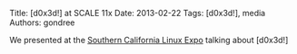 Title: [d0x3d!] at SCALE 11x
Date: 2013-02-22
Tags: [d0x3d!], media
Authors: gondree

We presented at the [Southern California Linux Expo](https://www.socallinuxexpo.org/scale11x/presentations/cybersecurity-education-through-non-digital-games.html) talking about [d0x3d!]
